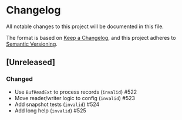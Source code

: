 # Changelog

All notable changes to this project will be documented in this file.

The format is based on [Keep a Changelog](https://keepachangelog.com/en/1.0.0/),
and this project adheres to [Semantic Versioning](https://semver.org/spec/v2.0.0.html).

## [Unreleased]

### Changed

* Use `BufReadExt` to process records (`invalid`) #522
* Move reader/writer logic to config (`invalid`) #523
* Add snapshot tests (`invalid`) #524
* Add  long help (`invalid`) #525
